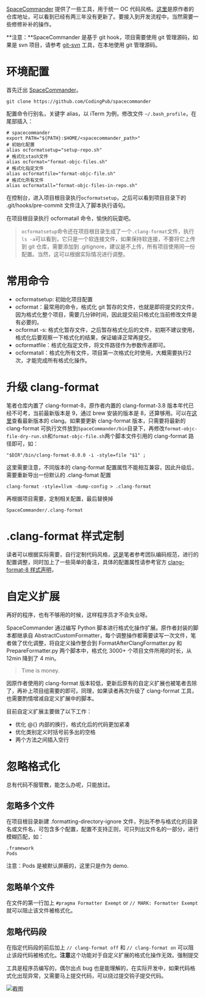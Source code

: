[SpaceCommander](https://github.com/CodingPub/spacecommander) 提供了一些工具，用于统一 OC 代码风格。[这里](https://github.com/square/spacecommander)是原作者的仓库地址，可以看到已经有两三年没有更新了。要接入到开发流程中，当然需要一些修修补补的操作。



**注意：**SpaceCommander 是基于 git hook，项目需要使用 git 管理源码，如果是 svn 项目，请参考 [git-svn](https://git-scm.com/docs/git-svn) 工具，在本地使用 git 管理源码。

# 环境配置

首先迁出 [SpaceCommander](https://github.com/CodingPub/spacecommander)。

```
git clone https://github.com/CodingPub/spacecommander
```

配置命令行别名，关键字 alias，以 iTerm 为例，修改文件 `~/.bash_profile`，在尾部插入：

```
# spacecommander
export PATH="${PATH}:$HOME/<spacecommander_path>"
# 初始化配置
alias ocformatsetup="setup-repo.sh"
# 格式化stash文件
alias ocformat="format-objc-files.sh"
# 格式化指定文件
alias ocformatfile="format-objc-file.sh"
# 格式化所有文件
alias ocformatall="format-objc-files-in-repo.sh"
```

在控制台，进入项目根目录执行`ocformatsetup`，之后可以看到项目目录下的 .git/hooks/pre-commit 文件注入了脚本执行语句。

在项目根目录执行 ocformatall 命令，愉快的玩耍吧。

> `ocformatsetup`命令还在项目根目录生成了一个`.clang-format`文件，执行`ls -a`可以看到，它只是一个软连接文件，如果保持软连接，不要将它上传到 git 仓库，需要添加到 .gitignore，建议是不上传，所有项目使用同一份配置。当然，这可以根据实际情况进行调整。

# 常用命令

- ocformatsetup: 初始化项目配置
- ocformat：最常用的命令，格式化 git 暂存的文件，也就是即将提交的文件，因为格式化整个项目，需要几分钟时间，因此提交前只格式化当前修改文件是有必要的。
- ocformat -s: 格式化暂存文件，之后暂存格式化后的文件，初期不建议使用，格式化后要观察一下格式化的结果，保证编译正常再提交。
- ocformatfile：格式化指定文件，将文件路径作为参数传递即可。
- ocformatall：格式化所有文件，项目第一次格式化时使用，大概需要执行2次，才能完成所有格式化操作。

# 升级 clang-format

笔者仓库内置了 clang-format-8，原作者内置的 clang-format-3.8 版本年代已经不可考，当前最新版本是 9，通过 brew 安装的版本是 8，还算够用。可以在[这里](https://clang.llvm.org/docs/index.html)查看最新版本的 clang。如果要更新 clang-format 版本，只需要将最新的 clang-format 可执行文件放到`SpaceCommander/bin`目录下，再修改`format-objc-file-dry-run.sh`和`format-objc-file.sh`两个脚本文件引用的 clang-format 路径即可，如：

```
"$DIR"/bin/clang-format-8.0.0 -i -style=file "$1" ;
```

这里需要注意，不同版本的 clang-format 配置属性不能相互兼容，因此升级后，需要重新导出一份默认的 .clang-fomat 配置

```
clang-format -style=llvm -dump-config > .clang-format
```

再根据项目需要，定制相关配置，最后替换掉

```
SpaceCommander/.clang-format
```

# .clang-format 样式定制

读者可以根据实际需要，自行定制代码风格，[这是](https://github.com/CodingPub/spacecommander/blob/master/.clang-format)笔者参考团队编码规范，进行的配置调整，同时加上了一些简单的备注，具体的配置属性请参考官方 [clang-format-8 样式声明](http://releases.llvm.org/8.0.0/tools/clang/docs/ClangFormatStyleOptions.html)，

# 自定义扩展

再好的程序，也有不够用的时候，这样程序员才不会失业呀。

SpaceCommander 通过编写 Python 脚本进行格式化操作扩展。原作者封装的脚本都继承自 AbstractCustomFormatter，每个调整操作都需要读写一次文件，笔者做了优化调整，将自定义操作整合到 FormatAfterClangFormatter.py 和 PrepareFormatter.py 两个脚本中，格式化 3000+ 个项目文件所用的时长，从 12min 降到了 4 min。

> Time is money.

因原作者使用的 clang-format 版本较低，更新后原有的自定义扩展也被笔者去除了，再补上项目组需要的即可。同理，如果读者再次升级了 clang-format 工具，也需要酌情增减自定义扩展中的脚本。

目前自定义扩展主要做了以下工作：

- 优化 @{} 内部的换行，格式化后的代码更加紧凑
- 优化类别定义时括号前多出的空格
- 两个方法之间插入空行

# 忽略格式化

总有代码不服管教，能怎么办呢，只能放过。

## 忽略多个文件

在项目根目录新建 .formatting-directory-ignore 文件，列出不参与格式化的目录名或文件名，可包含多个配置，配置不支持正则，可只列出文件名的一部分，进行模糊匹配，如：

```
.framework
Pods
```

注意：Pods 是被默认屏蔽的，这里只是作为 demo.

## 忽略单个文件

在文件的第一行加上 `#pragma Formatter Exempt` or `// MARK: Formatter Exempt` 就可以阻止该文件被格式化。

## 忽略代码段

在指定代码段的前后加上 `// clang-format off` 和 `// clang-format on` 可以阻止该段代码被格式化。**注意**这个功能对于自定义扩展的格式化操作无效。强制提交

工具是程序员编写的，偶尔出点 bug 也是能理解的，在实际开发中，如果代码格式化出现异常，又需要马上提交代码，可以绕过提交钩子提交代码。

![截图](http://codingpub.github.io/2019/04/22/OC%E5%9B%A2%E9%98%9F%E7%BC%96%E7%A0%81%E8%A7%84%E8%8C%83%E5%8C%96-2/WX20190412-175741.png)

